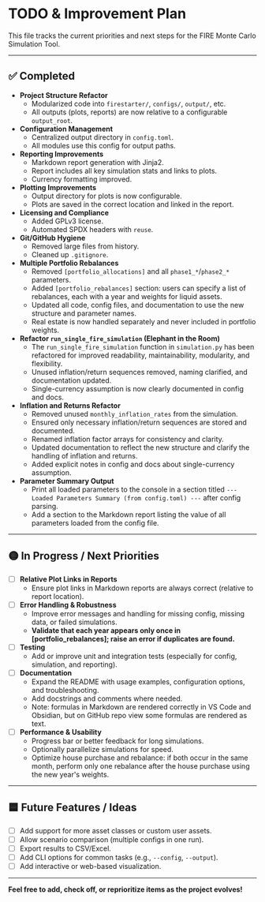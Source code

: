 # TODO & Improvement Plan

This file tracks the current priorities and next steps for the FIRE Monte Carlo Simulation Tool.

---

## ✅ Completed

- **Project Structure Refactor**
  - Modularized code into `firestarter/`, `configs/`, `output/`, etc.
  - All outputs (plots, reports) are now relative to a configurable `output_root`.
- **Configuration Management**
  - Centralized output directory in `config.toml`.
  - All modules use this config for output paths.
- **Reporting Improvements**
  - Markdown report generation with Jinja2.
  - Report includes all key simulation stats and links to plots.
  - Currency formatting improved.
- **Plotting Improvements**
  - Output directory for plots is now configurable.
  - Plots are saved in the correct location and linked in the report.
- **Licensing and Compliance**
  - Added GPLv3 license.
  - Automated SPDX headers with `reuse`.
- **Git/GitHub Hygiene**
  - Removed large files from history.
  - Cleaned up `.gitignore`.
- **Multiple Portfolio Rebalances**
  - Removed `[portfolio_allocations]` and all `phase1_*`/`phase2_*` parameters.
  - Added `[portfolio_rebalances]` section: users can specify a list of rebalances, each with a year and weights for liquid assets.
  - Updated all code, config files, and documentation to use the new structure and parameter names.
  - Real estate is now handled separately and never included in portfolio weights.
- **Refactor `run_single_fire_simulation` (Elephant in the Room)**
  - The `run_single_fire_simulation` function in `simulation.py` has been refactored for improved readability, maintainability, modularity, and flexibility.
  - Unused inflation/return sequences removed, naming clarified, and documentation updated.
  - Single-currency assumption is now clearly documented in config and docs.
- **Inflation and Returns Refactor**
  - Removed unused `monthly_inflation_rates` from the simulation.
  - Ensured only necessary inflation/return sequences are stored and documented.
  - Renamed inflation factor arrays for consistency and clarity.
  - Updated documentation to reflect the new structure and clarify the handling of inflation and returns.
  - Added explicit notes in config and docs about single-currency assumption.
- **Parameter Summary Output**
  - Print all loaded parameters to the console in a section titled `--- Loaded Parameters Summary (from config.toml) ---` after config parsing.
  - Add a section to the Markdown report listing the value of all parameters loaded from the config file.

---

## 🟡 In Progress / Next Priorities

- [ ] **Relative Plot Links in Reports**
  - Ensure plot links in Markdown reports are always correct (relative to report location).
- [ ] **Error Handling & Robustness**
  - Improve error messages and handling for missing config, missing data, or failed simulations.
  - **Validate that each year appears only once in [portfolio_rebalances]; raise an error if duplicates are found.**
- [ ] **Testing**
  - Add or improve unit and integration tests (especially for config, simulation, and reporting).
- [ ] **Documentation**
  - Expand the README with usage examples, configuration options, and troubleshooting.
  - Add docstrings and comments where needed.
  - Note: formulas in Markdown are rendered correctly in VS Code and Obsidian, but on GitHub repo view some formulas are rendered as text.
- [ ] **Performance & Usability**
  - Progress bar or better feedback for long simulations.
  - Optionally parallelize simulations for speed.
  - Optimize house purchase and rebalance: if both occur in the same month, perform only one rebalance after the house purchase using the new year's weights.

---

## 🟦 Future Features / Ideas

- [ ] Add support for more asset classes or custom user assets.
- [ ] Allow scenario comparison (multiple configs in one run).
- [ ] Export results to CSV/Excel.
- [ ] Add CLI options for common tasks (e.g., `--config`, `--output`).
- [ ] Add interactive or web-based visualization.

---

**Feel free to add, check off, or reprioritize items as the project evolves!**
